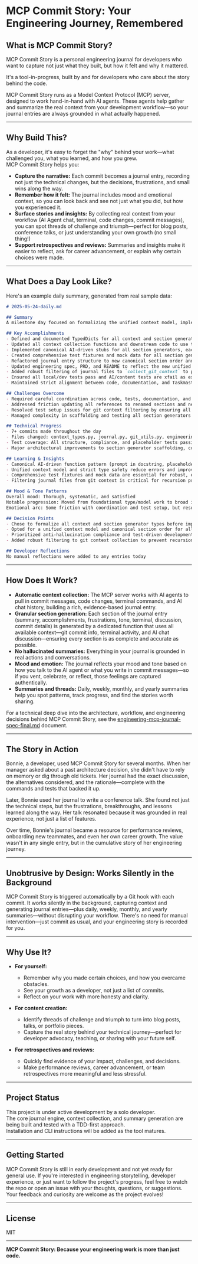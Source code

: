 # MCP Commit Story: Your Engineering Journey, Remembered

## What is MCP Commit Story?

MCP Commit Story is a personal engineering journal for developers who want to capture not just what they built, but how it felt and why it mattered.  

It's a tool-in-progress, built by and for developers who care about the story behind the code.

MCP Commit Story runs as a Model Context Protocol (MCP) server, designed to work hand-in-hand with AI agents. These agents help gather and summarize the real context from your development workflow—so your journal entries are always grounded in what actually happened.

---

## Why Build This?

As a developer, it's easy to forget the "why" behind your work—what challenged you, what you learned, and how you grew.  
MCP Commit Story helps you:

- **Capture the narrative:** Each commit becomes a journal entry, recording not just the technical changes, but the decisions, frustrations, and small wins along the way.
- **Remember how it felt:** The journal includes mood and emotional context, so you can look back and see not just what you did, but how you experienced it.
- **Surface stories and insights:** By collecting real context from your workflow (AI Agent chat, terminal, code changes, commit messages), you can spot threads of challenge and triumph—perfect for blog posts, conference talks, or just understanding your own growth (no small thing!)
- **Support retrospectives and reviews:** Summaries and insights make it easier to reflect, ask for career advancement, or explain why certain choices were made.

---

## What Does a Day Look Like?

Here's an example daily summary, generated from real sample data:

```markdown
# 2025-05-24-daily.md

## Summary
A milestone day focused on formalizing the unified context model, implementing and testing all section generator scaffolds, and advancing the engineering journal MCP server's type safety and TDD rigor. The team completed foundational work on TypedDicts, section generator stubs, and comprehensive test fixtures, ensuring robust anti-hallucination compliance and future maintainability. All progress was meticulously tracked, with documentation, tests, and code kept in sync.

## Key Accomplishments
- Defined and documented TypedDicts for all context and section generator outputs (chat, terminal, git, journal, and all journal sections)
- Updated all context collection functions and downstream code to use the new types
- Implemented canonical AI-driven stubs for all section generators, each with a detailed, user-approved prompt and placeholder return
- Created comprehensive test fixtures and mock data for all section generators, covering edge cases and ensuring robust TDD
- Refactored journal entry structure to new canonical section order and renamed "Behind the Commit" to "Commit Metadata" throughout the codebase
- Updated engineering spec, PRD, and README to reflect the new unified context model and section order
- Added robust filtering of journal files to `collect_git_context` to prevent recursion and contamination
- Ensured all local/dev tests pass and AI/content tests are xfail as expected
- Maintained strict alignment between code, documentation, and Taskmaster task tracking

## Challenges Overcome
- Required careful coordination across code, tests, documentation, and task files to ensure consistency
- Addressed friction updating all references to renamed sections and new order
- Resolved test setup issues for git context filtering by ensuring all test files are created within the repo directory
- Managed complexity in scaffolding and testing all section generators in a single day

## Technical Progress
- 7+ commits made throughout the day
- Files changed: context_types.py, journal.py, git_utils.py, engineering-mcp-journal-spec-final.md, scripts/mcp-commit-story-prd.md, test_journal.py, test_journal_entry.py, test_git_utils.py, test_context_collection.py, summary_test_data.py, tasks.json, task_005.txt, README.md
- Test coverage: All structure, compliance, and placeholder tests passing; AI/content tests xfail as expected
- Major architectural improvements to section generator scaffolding, context model, and anti-hallucination safeguards

## Learning & Insights
- Canonical AI-driven function pattern (prompt in docstring, placeholder return) streamlines TDD and future AI integration
- Unified context model and strict type safety reduce errors and improve maintainability
- Comprehensive test fixtures and mock data are essential for robust, edge-case-driven TDD
- Filtering journal files from git context is critical for recursion prevention and narrative fidelity

## Mood & Tone Patterns
Overall mood: Thorough, systematic, and satisfied
Notable progression: Moved from foundational type/model work to broad implementation and test scaffolding, ending with robust, maintainable architecture
Emotional arc: Some friction with coordination and test setup, but resolved with methodical, best-practice solutions

## Decision Points
- Chose to formalize all context and section generator types before implementing content logic
- Opted for a unified context model and canonical section order for all journal entries
- Prioritized anti-hallucination compliance and test-driven development in all new code
- Added robust filtering to git context collection to prevent recursion

## Developer Reflections
No manual reflections were added to any entries today
```

---

## How Does It Work?

- **Automatic context collection:** The MCP server works with AI agents to pull in commit messages, code changes, terminal commands, and AI chat history, building a rich, evidence-based journal entry.
- **Granular section generation:** Each section of the journal entry (summary, accomplishments, frustrations, tone, terminal, discussion, commit details) is generated by a dedicated function that uses all available context—git commit info, terminal activity, and AI chat discussion—ensuring every section is as complete and accurate as possible.
- **No hallucinated summaries:** Everything in your journal is grounded in real actions and conversations.
- **Mood and emotion:** The journal reflects your mood and tone based on how you talk to the AI agent or what you write in commit messages—so if you vent, celebrate, or reflect, those feelings are captured authentically.
- **Summaries and threads:** Daily, weekly, monthly, and yearly summaries help you spot patterns, track progress, and find the stories worth sharing.

For a technical deep dive into the architecture, workflow, and engineering decisions behind MCP Commit Story, see the [engineering-mcp-journal-spec-final.md](engineering-mcp-journal-spec-final.md) document.

---

## The Story in Action

Bonnie, a developer, used MCP Commit Story for several months. When her manager asked about a past architecture decision, she didn't have to rely on memory or dig through old tickets. Her journal had the exact discussion, the alternatives considered, and the rationale—complete with the commands and tests that backed it up.

Later, Bonnie used her journal to write a conference talk. She found not just the technical steps, but the frustrations, breakthroughs, and lessons learned along the way. Her talk resonated because it was grounded in real experience, not just a list of features.

Over time, Bonnie's journal became a resource for performance reviews, onboarding new teammates, and even her own career growth. The value wasn't in any single entry, but in the cumulative story of her engineering journey.

---

## Unobtrusive by Design: Works Silently in the Background

MCP Commit Story is triggered automatically by a Git hook with each commit. It works silently in the background, capturing context and generating journal entries—plus daily, weekly, monthly, and yearly summaries—without disrupting your workflow. There's no need for manual intervention—just commit as usual, and your engineering story is recorded for you.

---

## Why Use It?

- **For yourself:**  
  - Remember why you made certain choices, and how you overcame obstacles.
  - See your growth as a developer, not just a list of commits.
  - Reflect on your work with more honesty and clarity.

- **For content creation:**  
  - Identify threads of challenge and triumph to turn into blog posts, talks, or portfolio pieces.
  - Capture the real story behind your technical journey—perfect for developer advocacy, teaching, or sharing with your future self.

- **For retrospectives and reviews:**  
  - Quickly find evidence of your impact, challenges, and decisions.
  - Make performance reviews, career advancement, or team retrospectives more meaningful and less stressful.

---

## Project Status

This project is under active development by a solo developer.  
The core journal engine, context collection, and summary generation are being built and tested with a TDD-first approach.  
Installation and CLI instructions will be added as the tool matures.

---

## Getting Started

MCP Commit Story is still in early development and not yet ready for general use. If you're interested in engineering storytelling, developer experience, or just want to follow the project's progress, feel free to watch the repo or open an issue with your thoughts, questions, or suggestions. Your feedback and curiosity are welcome as the project evolves!

---

## License

MIT

---

**MCP Commit Story: Because your engineering work is more than just code.**
